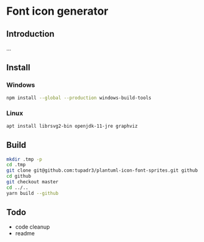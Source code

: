 # Font icon generator

## Introduction

...

## Install

### Windows

```bash
npm install --global --production windows-build-tools
```

### Linux

```bash
apt install librsvg2-bin openjdk-11-jre graphviz
```

## Build

```bash
mkdir .tmp -p
cd .tmp
git clone git@github.com:tupadr3/plantuml-icon-font-sprites.git github
cd github
git checkout master
cd ../..
yarn build --github
```

## Todo

* code cleanup
* readme

